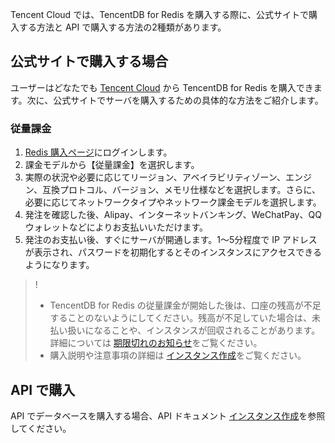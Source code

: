 ﻿
Tencent Cloud では、TencentDB for Redis を購入する際に、公式サイトで購入する方法と API で購入する方法の2種類があります。
## 公式サイトで購入する場合
ユーザーはどなたでも [Tencent Cloud](https://buy.cloud.tencent.com/redis) から TencentDB for Redis を購入できます。次に、公式サイトでサーバを購入するための具体的な方法をご紹介します。



### 従量課金
 
1. [Redis 購入ページ](https://buy.cloud.tencent.com/redis)にログインします。
2. 課金モデルから【従量課金】を選択します。
3. 実際の状況や必要に応じてリージョン、アベイラビリティゾーン、エンジン、互換プロトコル、バージョン、メモリ仕様などを選択します。さらに、必要に応じてネットワークタイプやネットワーク課金モデルを選択します。
4. 発注を確認した後、Alipay、インターネットバンキング、WeChatPay、QQ ウォレットなどによりお支払いいただけます。
5. 発注のお支払い後、すぐにサーバが開通します。1～5分程度で IP アドレスが表示され、パスワードを初期化するとそのインスタンスにアクセスできるようになります。

>!
>- TencentDB for Redis の従量課金が開始した後は、口座の残高が不足することのないようにしてください。残高が不足していた場合は、未払い扱いになることや、インスタンスが回収されることがあります。
>詳細については [期限切れのお知らせ](https://cloud.tencent.com/document/product/236/5159)をご覧ください。
>- 購入説明や注意事項の詳細は [インスタンス作成](https://cloud.tencent.com/document/product/239/30871)をご覧ください。

## API で購入
API でデータベースを購入する場合、API ドキュメント [インスタンス作成](https://cloud.tencent.com/document/product/239/20026)を参照してください。

